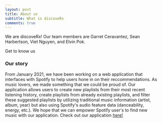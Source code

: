 ```yaml
---
layout: post
title: About us
subtitle: What is discoveRx
comments: true
---
```


We are discoveRx! Our team members are Garret Ceravantez, Sean Harbertson, Viet Nguyen, and Elvin Pok.

Get to know us

### Our story

From January 2021, we have been working on a web application that interfaces with Spotify to help users hone in on their reccommendations. As music lovers, we made something that we could be proud of. Our application allows users to create new playlists from their most recent listening history, create playlists from already existing playlists, and filter these suggested playlists by utilizing traditional music information (artist, album, year) but also using Spotify's audio feature data (danceability, energy, etc.). We hope that we can empower Spotify user's to find new music with our application. Check out our application [here!](https://discoverx-capstone.herokuapp.com/)